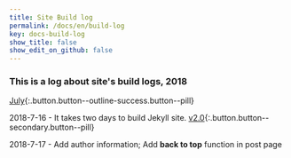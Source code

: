 ```yaml
---
title: Site Build log
permalink: /docs/en/build-log
key: docs-build-log
show_title: false
show_edit_on_github: false
---
```


### This is a log about site's build logs, 2018

[July](#){:.button.button--outline-success.button--pill}


2018-7-16 - It takes two days to build Jekyll site. [v2.0](https://github.com/chenweigao/chenweigao.github.io.git){:.button.button--secondary.button--pill}

2018-7-17 - Add author information; Add **back to top** function in post page

<!--more-->
